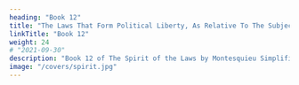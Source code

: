 ```yaml
---
heading: "Book 12"
title: "The Laws That Form Political Liberty, As Relative To The Subject"
linkTitle: "Book 12"
weight: 24
# "2021-09-30"
description: "Book 12 of The Spirit of the Laws by Montesquieu Simplified in 30 chapters"
image: "/covers/spirit.jpg"
---
```



